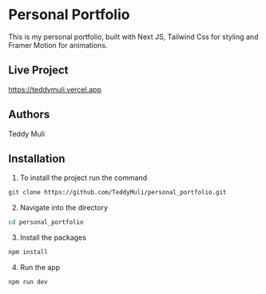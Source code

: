 # Personal Portfolio
This is my personal portfolio, built with Next JS, Tailwind Css for styling and Framer Motion for animations.

## Live Project
https://teddymuli.vercel.app

## Authors
Teddy Muli

## Installation
1. To install the project run the command
```bash
git clone https://github.com/TeddyMuli/personal_portfolio.git
```
2. Navigate into the directory
```bash
cd personal_portfolio
```

3. Install the packages
```bash
npm install
```

4. Run the app
```bash
npm run dev
```
